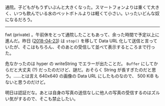 通院。子どもがもうずいぶんと大きくなった。スマートフォンよりは重くて大きく、いつも飲んでいる水のペットボトルよりは軽くて小さい。いったいどんな奴になるだろう。

-----

fwt (private) 。午前休をとって通院したこともあって、余った時間で予定以上に進んだ。昨日 ([2018-04-23][]) は `stop()` を移して Data URL 化して送信と言っていたが、そこはもちろん、そのあとの受信して並べて表示するところまで行った。

危なかったのは hyper の writeString でエラーが出たことだ。 `Buffer` にしてからだと大丈夫 (?) だったのだけど、謎だ。おそらく String が長すぎたのだと思う。……とは言え 640x640 の画像の Data URL にしたものなので、 500 KiB もないと思うのだけど。

明日は認証だな。あとは自身の写真の送信なしに他人の写真の受信するのはズルい気がするので、そこも禁止したい。

[2018-04-23]: https://blog.bouzuya.net/2018/04/23/
